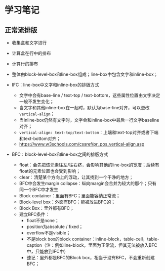# 学习笔记

## 正常流排版

* 收集盒和文字进行
* 计算盒在行中的排布
* 计算行的排布

* 整体由block-level-box和line-box组成；line-box中包含文字和inline-box；

* IFC：line-box中文字和inline-box的排版方式
    * 文字中会有base-line / text-top / text-bottom，这些属性位置由文字决定一般不发生变化；
    * 当文字和其他inline-box在一起时，默认为base-line对齐，可以更改`vertical-align`；
    * 当inline-box仍然有文字时，文字会和inline-box中最后一行文字baseline对齐；
    * `vertical-align: text-top/text-bottom`：上端和text-top对齐或者下端和text-bottom对齐；
    * https://www.w3schools.com/cssref/pr_pos_vertical-align.asp

* BFC：block-level-box和line-box之间的排版方式
    * float：会先把该元素往左/往右挤，会影响其他的line-box的宽度；后续有float的元素位置也会受到影响；
    * clear：清楚某个方向上的浮动，让其找到一个干净的地方；
    * BFC中会发生margin collapse：纵向margin会合并为较大的那个；只有同一个BFC中才发生
    * Block container：里面有BFC；里面能容纳正常流；
    * Block-level box：外面有BFC；能被放进BFC的；
    * Block Box：里外都有BFC； 
    * 建立BFC条件：
        * float不是none；
        * position为absolute / fixed；
        * overflow不是visible；
        * 不是block box的block container：inline-block，table-cell，table-caption（注：例如line-block，里面为正常流，但其无法被放入BFC中，只能放到IFC中）
        * 速记：里外都是BFC的Block box，相当于没有BFC，不会重新创建BFC；



